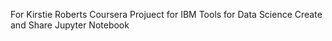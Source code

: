For Kirstie Roberts
Coursera Projuect for IBM Tools for Data Science 
Create and Share Jupyter Notebook
